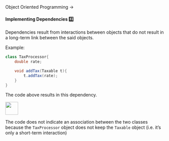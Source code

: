 <link rel="stylesheet" href="{{baseUrl}}/css/textbook.css">

<div class="website-content">

<div id="path">Object Oriented Programming →</div>

<div id="title">

#### Implementing Dependencies :two:

</div>

<div id="body">

Dependencies result from interactions between objects that do not result in a long-term link between the said objects.

<tip-box>

Example:

```java
class TaxProcessor{
    double rate;

    void addTax(Taxable t){
        t.addTax(rate);
    }
}
```

The code above results in this dependency.

<img src="{{baseUrl}}/oopImplementation/dependencies/images/taxProcessorTaxable.png" height="40" />
<p/>

The code does not indicate an association between the two classes because the `TaxProcessor` object does not keep the `Taxable` object (i.e. it’s only a short-term interaction)

</tip-box>

</div>

<div id="extras">
</div>

</div>
